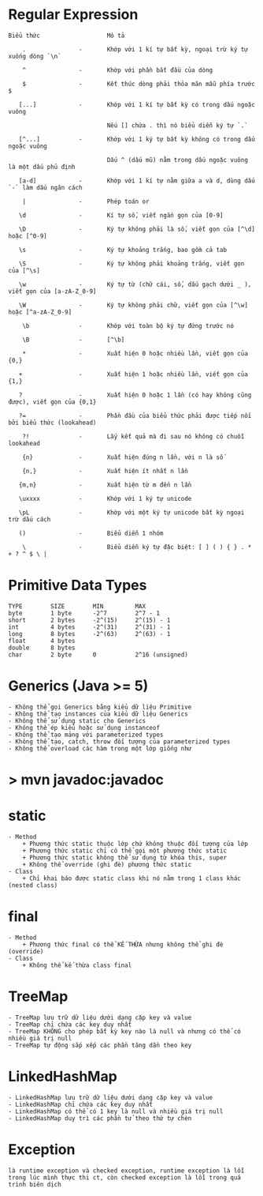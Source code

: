 # Regular Expression

	Biểu thức					Mô tả
	
		.				-		Khớp với 1 kí tự bất kỳ, ngoại trừ ký tự xuống dòng `\n`
		
		^				-		Khớp với phần bắt đầu của dòng
	   
		$				-		Kết thúc dòng phải thỏa mãn mẫu phía trước $
	   
	   [...]			-		Khớp với 1 kí tự bất kỳ có trong dấu ngoặc vuông
	   
	   							Nếu [] chứa . thì nó biểu diễn ký tự `.`
	   
	   [^...]			-		Khớp với 1 ký tự bất kỳ không có trong dấu ngoặc vuông
								
								Dấu ^ (dấu mũ) nằm trong dấu ngoặc vuông là một dấu phủ định
	   
	   [a-d]			-		Khớp với 1 kí tự nằm giữa a và d, dùng dấu `-` làm dấu ngăn cách
	   
		|				-		Phép toán or
	   
	   \d				-		Kí tự số, viết ngắn gọn của [0-9]
	   
	   \D				-		Ký tự không phải là số, viết gọn của [^\d] hoặc [^0-9]
	   
	   \s				-		Ký tự khoảng trắng, bao gồm cả tab
	   
	   \S				-		Ký tự không phải khoảng trắng, viết gọn của [^\s]
	   
	   \w				-		Ký tự từ (chữ cái, số, dấu gạch dưới _ ), viết gọn của [a-zA-Z_0-9]
	   
	   \W				-		Ký tự không phải chữ, viết gọn của [^\w] hoặc [^a-zA-Z_0-9]
	   
		\b				- 		Khớp với toàn bộ ký tự đứng trước nó
		
		\B				-		[^\b]
	   
		*				-		Xuất hiện 0 hoặc nhiều lần, viết gọn của {0,}
	   
	   +				-		Xuất hiện 1 hoặc nhiều lần, viết gọn của {1,}
	   
	   ?				-		Xuất hiện 0 hoặc 1 lần (có hay không cũng được), viết gọn của {0,1}
	   
	   ?=				- 		Phần đầu của biểu thức phải được tiếp nối bởi biểu thức (lookahead)
	   	
	   	?!				-		Lấy kết quả mà đi sau nó không có chuỗi lookahead
	   
		{n}				-		Xuất hiện đúng n lần, với n là số
		
		{n,}			-		Xuất hiện ít nhất n lần
	   
	   {m,n}			-		Xuất hiện từ m đến n lần
	   
	   \uxxxx			-		Khớp với 1 ký tự unicode
	   
	   \pL				- 		Khớp với một ký tự unicode bất kỳ ngoại trừ dấu cách
	   
	   ()				-		Biểu diễn 1 nhóm
	 
		\				-		Biểu diễn ký tự đặc biệt: [ ] ( ) { } . * + ? ^ $ \ |

# Primitive Data Types

	TYPE		SIZE		MIN			MAX
	byte		1 byte		-2^7		2^7 - 1
	short		2 bytes		-2^(15)		2^(15) - 1		
	int			4 bytes		-2^(31)		2^(31) - 1
	long		8 bytes		-2^(63)		2^(63) - 1
	float 		4 bytes	
	double 		8 bytes
	char		2 byte		0			2^16 (unsigned)

# Generics (Java >= 5)
	
	- Không thể gọi Generics bằng kiểu dữ liệu Primitive
	- Không thể tạo instances của kiểu dữ liệu Generics
	- Không thể sử dụng static cho Generics
	- Không thể ép kiểu hoặc sử dụng instanceof
	- Không thể tạo mảng với parameterized types
	- Không thể tạo, catch, throw đối tượng của parameterized types
	- Không thể overload các hàm trong một lớp giống như
	
# > mvn javadoc:javadoc

# static
	- Method
		+ Phương thức static thuộc lớp chứ không thuộc đối tượng của lớp
		+ Phương thức static chỉ có thể gọi một phương thức static
		+ Phương thức static không thể sử dụng từ khóa this, super
		+ Không thể override (ghi đè) phương thức static
	- Class
		+ Chỉ khai báo được static class khi nó nằm trong 1 class khác (nested class)
		
# final
	- Method
		+ Phương thức final có thể KẾ THỪA nhưng không thể ghi đè (override)
	- Class
		+ Không thể kế thừa class final

# TreeMap

	- TreeMap lưu trữ dữ liệu dưới dạng cặp key và value
	- TreeMap chỉ chứa các key duy nhất
	- TreeMap KHÔNG cho phép bất kỳ key nào là null và nhưng có thể có nhiều giá trị null
	- TreeMap tự động sắp xếp các phần tăng dần theo key 
	
# LinkedHashMap

	- LinkedHashMap lưu trữ dữ liệu dưới dạng cặp key và value
	- LinkedHashMap chỉ chứa các key duy nhất
	- LinkedHashMap có thể có 1 key là null và nhiều giá trị null
	- LinkedHashMap duy trì các phần tử theo thứ tự chèn
	
# Exception
	là runtime exception và checked exception, runtime exception là lỗi trong lúc mình thực thi ct, còn checked exception là lỗi trong quá trình biên dịch	
	
	
	
	
	
	
	
	
	